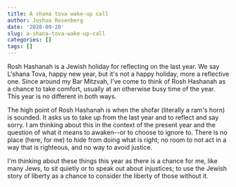 ```yaml
---
title: A shana tova wake-up call
author: Joshua Rosenberg
date: '2020-09-20'
slug: a-shana-tova-wake-up-call
categories: []
tags: []
---
```


Rosh Hashanah is a Jewish holiday for reflecting on the last year. We say L'shana Tova, happy new year, but it's not a happy holiday, more a reflective one. Since around my Bar Mitzvah, I've come to think of Rosh Hashanah as a chance to take comfort, usually at an otherwise busy time of the year. This year is no different in both ways.

The high point of Rosh Hashanah is when the shofar (literally a ram's horn) is sounded. It asks us to take up from the last year and to reflect and say sorry. I am thinking about this in the context of the present year and the question of what it means to awaken--or to choose to ignore to. There is no place (here, for me) to hide from doing what is right; no room to not act in a way that is righteous, and no way to avoid justice. 

I'm thinking about these things this year as there is a chance for me, like many Jews, to sit quietly or to speak out about injustices; to use the Jewish story of liberty as a chance to consider the liberty of those without it.